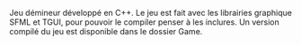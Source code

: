 Jeu démineur développé en C++.
Le jeu est fait avec les librairies graphique SFML et TGUI, pour pouvoir le compiler penser à les inclures.
Un version compilé du jeu est disponible dans le dossier Game.
